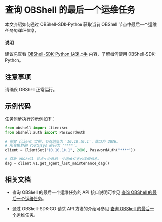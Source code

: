 # 查询 OBShell 的最后一个运维任务

本文介绍如何通过 OBShell-SDK-Python 获取当前 OBShell 节点中最后一个运维任务的详细信息。

<main id="notice" type='explain'>
  <h4>说明</h4>
  <p>建议先查看 <a href='100.quickstart-of-python.md'>OBShell-SDK-Python 快速上手</a> 内容，了解如何使用 OBShell-SDK-Python。</p>
</main>

## 注意事项

请确保 OBShell 正常运行。

## 示例代码

任务同步执行的示例如下：

```python
from obshell import ClientSet
from obshell.auth import PasswordAuth

# 创建 client 实例，节点地址为 '10.10.10.1'，端口为 2886。
# 所在集群的 root@sys 密码为 '****'。
client = ClientSet("10.10.10.1", 2886, PasswordAuth("****"))

# 获取 OBShell 节点中的最后一个运维任务的详细信息。
dag = client.v1.get_agent_last_maintenance_dag()
```

## 相关文档

* 查询 OBShell 的最后一个运维任务的 API 接口说明可参见 [查询 OBShell 的最后一个运维任务](../../400.obshell-api-reference/2700.get-agent-last-o-m-task.md)。

* 通过 OBShell-SDK-GO 请求 API 方法的介绍可参见 [查询 OBShell 的最后一个运维任务](../200.go/2700.get-agent-last-o-m-task-of-go.md)。
